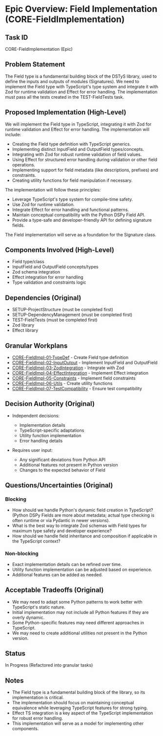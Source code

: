 # Epic Overview: Field Implementation (CORE-FieldImplementation)

## Task ID
CORE-FieldImplementation (Epic)

## Problem Statement
The Field type is a fundamental building block of the DSTyS library, used to define the inputs and outputs of modules (Signatures). We need to implement the Field type with TypeScript's type system and integrate it with Zod for runtime validation and Effect for error handling. The implementation must pass all the tests created in the TEST-FieldTests task.

## Proposed Implementation (High-Level)
We will implement the Field type in TypeScript, integrating it with Zod for runtime validation and Effect for error handling. The implementation will include:
- Creating the Field type definition with TypeScript generics.
- Implementing distinct InputField and OutputField types/concepts.
- Integrating with Zod for robust runtime validation of field values.
- Using Effect for structured error handling during validation or other field operations.
- Implementing support for field metadata (like descriptions, prefixes) and constraints.
- Creating utility functions for field manipulation if necessary.

The implementation will follow these principles:
- Leverage TypeScript's type system for compile-time safety.
- Use Zod for runtime validation.
- Integrate Effect for error handling and functional patterns.
- Maintain conceptual compatibility with the Python DSPy Field API.
- Provide a type-safe and developer-friendly API for defining signature fields.

The Field implementation will serve as a foundation for the Signature class.

## Components Involved (High-Level)
- Field type/class
- InputField and OutputField concepts/types
- Zod schema integration
- Effect integration for error handling
- Type validation and constraints logic

## Dependencies (Original)
- SETUP-ProjectStructure (must be completed first)
- SETUP-DependencyManagement (must be completed first)
- TEST-FieldTests (must be completed first)
- Zod library
- Effect library

## Granular Workplans
- [CORE-FieldImpl-01-TypeDef](../../Documentation/Plans/CORE-FieldImpl-01-TypeDef.md) - Create Field type definition
- [CORE-FieldImpl-02-InputOutput](../../Documentation/Plans/CORE-FieldImpl-02-InputOutput.md) - Implement InputField and OutputField
- [CORE-FieldImpl-03-ZodIntegration](../../Documentation/Plans/CORE-FieldImpl-03-ZodIntegration.md) - Integrate with Zod
- [CORE-FieldImpl-04-EffectIntegration](../../Documentation/Plans/CORE-FieldImpl-04-EffectIntegration.md) - Implement Effect integration
- [CORE-FieldImpl-05-Constraints](../../Documentation/Plans/CORE-FieldImpl-05-Constraints.md) - Implement field constraints
- [CORE-FieldImpl-06-Utils](../../Documentation/Plans/CORE-FieldImpl-06-Utils.md) - Create utility functions
- [CORE-FieldImpl-07-TestCompatibility](../../Documentation/Plans/CORE-FieldImpl-07-TestCompatibility.md) - Ensure test compatibility

## Decision Authority (Original)
- Independent decisions:
  - Implementation details
  - TypeScript-specific adaptations
  - Utility function implementation
  - Error handling details

- Requires user input:
  - Any significant deviations from Python API
  - Additional features not present in Python version
  - Changes to the expected behavior of Field

## Questions/Uncertainties (Original)

### Blocking
- How should we handle Python's dynamic field creation in TypeScript? (Python DSPy Fields are more about metadata; actual type checking is often runtime or via Pydantic in newer versions).
- What is the best way to integrate Zod schemas with Field types for maximum type safety and developer experience?
- How should we handle field inheritance and composition if applicable in the TypeScript context?

### Non-blocking
- Exact implementation details can be refined over time.
- Utility function implementation can be adjusted based on experience.
- Additional features can be added as needed.

## Acceptable Tradeoffs (Original)
- We may need to adapt some Python patterns to work better with TypeScript's static nature.
- Initial implementation may not include all Python features if they are overly dynamic.
- Some Python-specific features may need different approaches in TypeScript.
- We may need to create additional utilities not present in the Python version.

## Status
In Progress (Refactored into granular tasks)

## Notes
- The Field type is a fundamental building block of the library, so its implementation is critical.
- The implementation should focus on maintaining conceptual equivalence while leveraging TypeScript features for strong typing.
- Effect TS integration is a key aspect of the TypeScript implementation for robust error handling.
- This implementation will serve as a model for implementing other components.